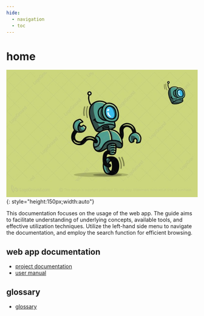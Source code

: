 ```yaml
---
hide:
  - navigation
  - toc
---
```


# home

![screenshot](../docs_assets/robot_001.jpg){: style="height:150px;width:auto"}

This documentation focuses on the usage of the web app.
The guide aims to facilitate understanding of underlying concepts, available tools, and effective utilization techniques.
Utilize the left-hand side menu to navigate the documentation, and employ the search function for efficient browsing.

## web app documentation

- [project documentation](001-project_documentation/00_introduction.md)
- [user manual](002-user_manual/00_introduction.md)

## glossary

- [glossary](../docs_common/glossary.md)
